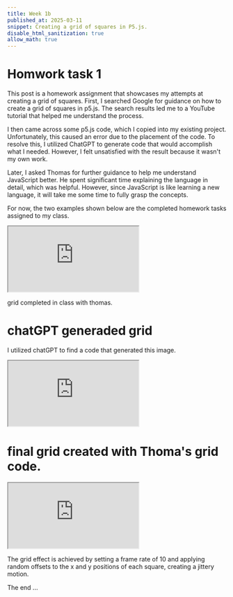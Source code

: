 ```yaml
---
title: Week 1b
published_at: 2025-03-11
snippet: Creating a grid of squares in P5.js.
disable_html_sanitization: true
allow_math: true
---
```


# Homwork task 1

This post is a homework assignment that showcases my attempts at creating a grid of squares. First, I searched Google for guidance on how to create a grid of squares in p5.js. The search results led me to a YouTube tutorial that helped me understand the process.

I then came across some p5.js code, which I copied into my existing project. Unfortunately, this caused an error due to the placement of the code. To resolve this, I utilized ChatGPT to generate code that would accomplish what I needed. However, I felt unsatisfied with the result because it wasn't my own work.

Later, I asked Thomas for further guidance to help me understand JavaScript better. He spent significant time explaining the language in detail, which was helpful. However, since JavaScript is like learning a new language, it will take me some time to fully grasp the concepts.

For now, the two examples shown below are the completed homework tasks assigned to my class.

<iframe id="grid" src="https://editor.p5js.org/Ranianazz/full/2Lq-VjJKk"></iframe>

<script type="module">

    const iframe  = document.getElementById ("grid")
    iframe.width  = iframe.parentNode.scrollWidth
    iframe.height = iframe.width * 9 / 16 + 42

</script>

grid completed in class with thomas.

# chatGPT generaded grid

I utilized chatGPT to find a code that generated this image.

<iframe id="grid2" src="https://editor.p5js.org/Ranianazz/full/sy96UEP2Z"></iframe>

<script type="module">

    const iframe  = document.getElementById ("grid2")
    iframe.width  = iframe.parentNode.scrollWidth
    iframe.height = iframe.width * 9 / 16 + 42

</script>

# final grid created with Thoma's grid code.

<iframe id="grid3" src="https://editor.p5js.org/Ranianazz/full/tncd0ztq-"></iframe>

<script type="module">

    const iframe  = document.getElementById ("grid3")
    iframe.width  = iframe.parentNode.scrollWidth
    iframe.height = iframe.width * 9 / 16 + 42

</script>

The grid effect is achieved by setting a frame rate of 10 and applying random offsets to the x and y positions of each square, creating a jittery motion.

The end
...
